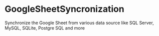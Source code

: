 # GoogleSheetSyncronization
Synchronize the Google Sheet from various data source like SQL Server, MySQL, SQLite, Postgre SQL and more
